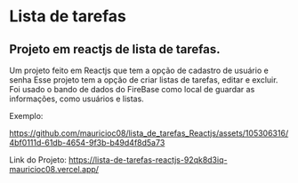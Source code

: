 # Lista de tarefas 

## Projeto em reactjs de lista de tarefas.

Um projeto feito em Reactjs que tem a opção de cadastro de usuário e senha
Esse projeto tem a opção de criar listas de tarefas, editar e excluir.
Foi usado o bando de dados do FireBase como local de guardar as informações, como usuários e listas.

Exemplo: 

https://github.com/mauricioc08/lista_de_tarefas_Reactjs/assets/105306316/4bf0111d-61db-4654-9f3b-b49d4f8d5a73


Link do Projeto: https://lista-de-tarefas-reactjs-92qk8d3iq-mauricioc08.vercel.app/
